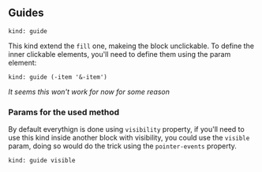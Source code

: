 ---
---

## Guides

    kind: guide

This kind extend the `fill` one, makeing the block unclickable. To define the inner clickable elements, you'll need to define them using the param element:

    kind: guide (-item '&-item')

_It seems this won't work for now for some reason_

### Params for the used method

By default everythign is done using `visibility` property, if you'll need to use this kind inside another block with visibility, you could use the `visible` param, doing so would do the trick using the `pointer-events` property.

    kind: guide visible
